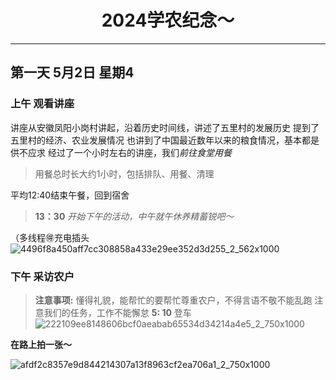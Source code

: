 <div align="center">

# 2024学农纪念～
</div>

***

## 第一天 5月2日 星期4

### 上午 观看讲座

讲座从安徽凤阳小岗村讲起，沿着历史时间线，讲述了五里村的发展历史
提到了五里村的经济、农业发展情况
也讲到了中国最近数年以来的粮食情况，基本都是供不应求
经过了一个小时左右的讲座，我们*前往食堂用餐*

> 用餐总时长大约1小时，包括排队、用餐、清理

平均12:40结束午餐，回到宿舍

> **13：30** *开始下午的活动，中午就午休养精蓄锐吧～*

（多线程🉐充电插头
![4496f8a450aff7cc308858a433e29ee352d3d255_2_562x1000](https://github.com/Puurestar/Memorial-of-Xuenong/assets/105161692/d72d3a27-d9cf-44bb-ae85-5307e25bc368)

### 下午 采访农户

> **注意事项:**
懂得礼貌，能帮忙的要帮忙尊重农户，不得言语不敬不能乱跑
注意我们的任务，工作不能懈怠
**5: 10** 登车
![222109ee8148606bcf0aeabab65534d34214a4e5_2_750x1000](https://github.com/Puurestar/Memorial-of-Xuenong/assets/105161692/85751fee-05e9-4415-a1fa-672cf25da884)

**在路上拍一张～**

![afdf2c8357e9d844214307a13f8963cf2ea706a1_2_750x1000](https://github.com/Puurestar/Memorial-of-Xuenong/assets/105161692/d6123e34-0bc2-428f-8148-a80dc643d830)
